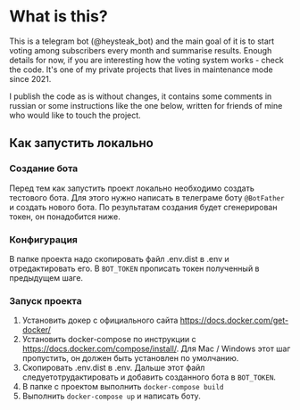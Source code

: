 # What is this?

This is a telegram bot (@heysteak_bot) and the main goal of it is to start voting among subscribers every month and summarise results. Enough details for now, if you are interesting how the voting system works - check the code.
It's one of my private projects that lives in maintenance mode since 2021.

I publish the code as is without changes, it contains some comments in russian or some instructions like the one below, written for friends of mine who would like to touch the project.


## Как запустить локально
### Создание бота
Перед тем как запустить проект локально необходимо создать тестового бота. Для этого нужно написать в телеграме боту `@BotFather` и создать нового бота. По результатам создания будет сгенерирован токен, он понадобится ниже.
### Конфигурация
В папке проекта надо скопировать файл .env.dist в .env и отредактировать его. В `BOT_TOKEN` прописать токен полученный в предыдущем шаге.
### Запуск проекта
1. Установить докер с официального сайта https://docs.docker.com/get-docker/
1. Установить docker-compose по инструкции с https://docs.docker.com/compose/install/. Для Mac / Windows этот шаг пропустить, он должен быть установлен по умолчанию.
1. Скопировать .env.dist в .env. Дальше этот файл следуетотрудактировать и добавить созданного бота в `BOT_TOKEN`.
1. В папке с проектом выполнить `docker-compose build` 
1. Выполнить `docker-compose up` и написать боту.